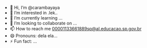 - 👋 Hi, I’m @carambayaya
- 👀 I’m interested in .lek..
- 🌱 I’m currently learning ...
- 💞️ I’m looking to collaborate on ...
- 📫 How to reach me 00001133661889sp@al.educacao.sp.gov.br
- 😄 Pronouns: dela ela...
- ⚡ Fun fact: ...

<!---
carambayaya/carambayaya is a ✨ special ✨ repository because its `README.md` (this file) appears on your GitHub profile.
You can click the Preview link to take a look at your changes.
--->
